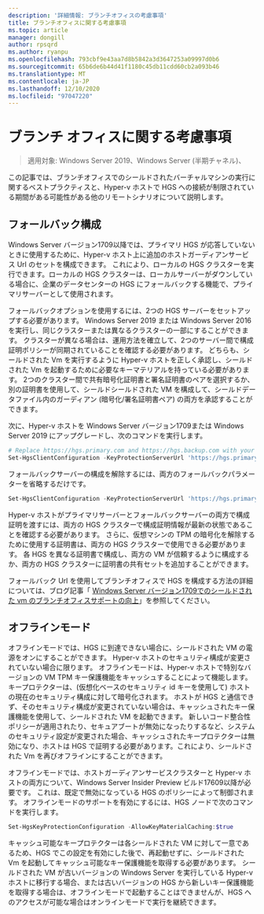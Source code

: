 ```yaml
---
description: '詳細情報: ブランチオフィスの考慮事項'
title: ブランチオフィスに関する考慮事項
ms.topic: article
manager: dongill
author: rpsqrd
ms.author: ryanpu
ms.openlocfilehash: 793cbf9e43aa7d8b5842a3d3647253a09997d0b6
ms.sourcegitcommit: 65b6de6b44d41f1180c45db11cdd60cb2a093b46
ms.translationtype: MT
ms.contentlocale: ja-JP
ms.lasthandoff: 12/10/2020
ms.locfileid: "97047220"
---
```

# <a name="branch-office-considerations"></a>ブランチ オフィスに関する考慮事項

> 適用対象: Windows Server 2019、Windows Server (半期チャネル)、

この記事では、ブランチオフィスでのシールドされたバーチャルマシンの実行に関するベストプラクティスと、Hyper-v ホストで HGS への接続が制限されている期間がある可能性がある他のリモートシナリオについて説明します。

## <a name="fallback-configuration"></a>フォールバック構成

Windows Server バージョン1709以降では、プライマリ HGS が応答していないときに使用するために、Hyper-v ホスト上に追加のホストガーディアンサービス Url のセットを構成できます。
これにより、ローカルの HGS クラスターを実行できます。ローカルの HGS クラスターは、ローカルサーバーがダウンしている場合に、企業のデータセンターの HGS にフォールバックする機能で、プライマリサーバーとして使用されます。

フォールバックオプションを使用するには、2つの HGS サーバーをセットアップする必要があります。 Windows Server 2019 または Windows Server 2016 を実行し、同じクラスターまたは異なるクラスターの一部にすることができます。 クラスターが異なる場合は、運用方法を確立して、2つのサーバー間で構成証明ポリシーが同期されていることを確認する必要があります。 どちらも、シールドされた Vm を実行するように Hyper-v ホストを正しく承認し、シールドされた Vm を起動するために必要なキーマテリアルを持っている必要があります。 2つのクラスター間で共有暗号化証明書と署名証明書のペアを選択するか、別の証明書を使用して、シールドシールドされた VM を構成して、シールドデータファイル内のガーディアン (暗号化/署名証明書ペア) の両方を承認することができます。

次に、Hyper-v ホストを Windows Server バージョン1709または Windows Server 2019 にアップグレードし、次のコマンドを実行します。
```powershell
# Replace https://hgs.primary.com and https://hgs.backup.com with your own domain names and protocols
Set-HgsClientConfiguration -KeyProtectionServerUrl 'https://hgs.primary.com/KeyProtection' -AttestationServerUrl 'https://hgs.primary.com/Attestation' -FallbackKeyProtectionServerUrl 'https://hgs.backup.com/KeyProtection' -FallbackAttestationServerUrl 'https://hgs.backup.com/Attestation'
```

フォールバックサーバーの構成を解除するには、両方のフォールバックパラメーターを省略するだけです。
```powershell
Set-HgsClientConfiguration -KeyProtectionServerUrl 'https://hgs.primary.com/KeyProtection' -AttestationServerUrl 'https://hgs.primary.com/Attestation'
```

Hyper-v ホストがプライマリサーバーとフォールバックサーバーの両方で構成証明を渡すには、両方の HGS クラスターで構成証明情報が最新の状態であることを確認する必要があります。
さらに、仮想マシンの TPM の暗号化を解除するために使用する証明書は、両方の HGS クラスターで使用できる必要があります。
各 HGS を異なる証明書で構成し、両方の VM が信頼するように構成するか、両方の HGS クラスターに証明書の共有セットを追加することができます。

フォールバック Url を使用してブランチオフィスで HGS を構成する方法の詳細については、ブログ記事「 [Windows Server バージョン1709でのシールドされた vm のブランチオフィスサポートの向上](/archive/blogs/datacentersecurity/improved-branch-office-support-for-shielded-vms-in-windows-server-version-1709)」を参照してください。


## <a name="offline-mode"></a>オフラインモード

オフラインモードでは、HGS に到達できない場合に、シールドされた VM の電源をオンにすることができます。 Hyper-v ホストのセキュリティ構成が変更されていない場合に限ります。
オフラインモードは、Hyper-v ホストで特別なバージョンの VM TPM キー保護機能をキャッシュすることによって機能します。
キープロテクターは、(仮想化ベースのセキュリティ id キーを使用して) ホストの現在のセキュリティ構成に対して暗号化されます。
ホストが HGS と通信できず、そのセキュリティ構成が変更されていない場合は、キャッシュされたキー保護機能を使用して、シールドされた VM を起動できます。
新しいコード整合性ポリシーが適用されたり、セキュアブートが無効になったりするなど、システムのセキュリティ設定が変更された場合、キャッシュされたキープロテクターは無効になり、ホストは HGS で証明する必要があります。これにより、シールドされた Vm を再びオフラインにすることができます。

オフラインモードでは、ホストガーディアンサービスクラスターと Hyper-v ホストの両方について、Windows Server Insider Preview ビルド17609以降が必要です。
これは、既定で無効になっている HGS のポリシーによって制御されます。
オフラインモードのサポートを有効にするには、HGS ノードで次のコマンドを実行します。

```powershell
Set-HgsKeyProtectionConfiguration -AllowKeyMaterialCaching:$true
```

キャッシュ可能なキープロテクターは各シールドされた VM に対して一意であるため、HGS でこの設定を有効にした後で、再起動せずに、シールドされた Vm を起動してキャッシュ可能なキー保護機能を取得する必要があります。
シールドされた VM が古いバージョンの Windows Server を実行している Hyper-v ホストに移行する場合、または古いバージョンの HGS から新しいキー保護機能を取得する場合は、オフラインモードで起動することはできませんが、HGS へのアクセスが可能な場合はオンラインモードで実行を継続できます。
